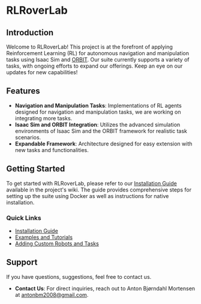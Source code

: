 <!--# RLRoverLab
## Introduction
This Project implements a suite of Reinforcement Learning (RL) agents using Isaac Sim and [ORBIT](https://isaac-orbit.github.io/orbit/). So far we've implemented navigation and manipulation-based takss and are working on implementing more so expect to see updates soon. 

# Installation
In order to ease the setup of this suite, we use docker to install Isaac Sim, ORBIT, and our suite. The following documents the process and requirements of doing this.
## Requirements
### Hardware
- GPU: Any RTX GPU with at least 8 GB VRAM (Tested on NVIDIA RTX 3090 and NVIDIA RTX A6000)
- CPU: Intel i5/i7 or equivalent
- RAM: 32GB or more

### Software
- Operating System: Ubuntu 20.04 or 22.04
- Packages: Docker and Nvidia Container Toolkit

## Building the docker image
1. Clone and build docker:
```bash
# Clone Repo
git clone https://github.com/abmoRobotics/isaac_rover_orbit
cd isaac_rover_orbit

# Build and start docker
cd docker
./run.sh
docker exec -it orbit bash

```

2. Train an agent
Once inside the docker container you can train and agent by using the following command
```bash
/workspace/orbit/orbit.sh -p train.py --task="AAURoverEnv-v0" --num_envs=256
```

## Installing natively
1. Install Isaac Sim 2023.1.1 through the [Omniverse Launcher](https://www.nvidia.com/en-us/omniverse/download/).
2. Install ORBIT using the following steps:
```bash
git clone https://github.com/NVIDIA-Omniverse/orbit
cd Orbit

# create aliases
export ISAACSIM_PATH="${HOME}/.local/share/ov/pkg/isaac_sim-2023.1.1"
export ISAACSIM_PYTHON_EXE="${ISAACSIM_PATH}/python.sh"

# Create symbolic link
ln -s ${ISAACSIM_PATH} _isaac_sim

# Create Conda Env
./orbit.sh --conda orbit_env

# Activate Env
conda activate orbit_env

# Install dependencies
conda --install

```
3. Clone Repo

```bash
# Clone Repo
git clone https://github.com/abmoRobotics/isaac_rover_orbit
cd isaac_rover_orbit

# Install Repo (make sure conda is activated)
python -m pip install -e .[all]

# Run training script or evaluate pre-trained policy
cd examples/02_train/train.py
python train.py

cd examples/03_inference_pretrained/eval.py
python eval.py
```

# Contact
For other questions feel free to contact:
* Anton Bjørndahl Mortensen: antonbm2008@gmail.com
-->
# RLRoverLab

## Introduction

Welcome to RLRoverLab! This project is at the forefront of applying Reinforcement Learning (RL) for autonomous navigation and manipulation tasks using Isaac Sim and [ORBIT](https://isaac-orbit.github.io/orbit/). Our suite currently supports a variety of tasks, with ongoing efforts to expand our offerings. Keep an eye on our updates for new capabilities!

## Features

- **Navigation and Manipulation Tasks**: Implementations of RL agents designed for navigation and manipulation tasks, we are working on integrating more tasks.
- **Isaac Sim and ORBIT Integration**: Utilizes the advanced simulation environments of Isaac Sim and the ORBIT framework for realistic task scenarios.
- **Expandable Framework**: Architecture designed for easy extension with new tasks and functionalities.

## Getting Started

To get started with RLRoverLab, please refer to our [Installation Guide](https://github.com/abmoRobotics/isaac_rover_orbit/wiki) available in the project's wiki. The guide provides comprehensive steps for setting up the suite using Docker as well as instructions for native installation.

### Quick Links

- [Installation Guide](https://github.com/abmoRobotics/isaac_rover_orbit/wiki/Installing-the-suite)
- [Examples and Tutorials](https://github.com/abmoRobotics/isaac_rover_orbit/wiki/Examples)
- [Adding Custom Robots and Tasks](https://github.com/abmoRobotics/isaac_rover_orbit/wiki/Development)

<!--## Contribution

We welcome contributions to RLRoverLab! Whether it's adding new tasks, or fixing bugs. Check out our [Contribution Guidelines](https://github.com/abmoRobotics/isaac_rover_orbit/CONTRIBUTING.md) for more information on how to get involved. -->

## Support

If you have questions, suggestions, feel free to contact us.

- **Contact Us**: For direct inquiries, reach out to Anton Bjørndahl Mortensen at [antonbm2008@gmail.com](mailto:antonbm2008@gmail.com).


